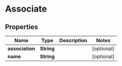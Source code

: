 

# Associate


## Properties

| Name | Type | Description | Notes |
|------------ | ------------- | ------------- | -------------|
|**association** | **String** |  |  [optional] |
|**name** | **String** |  |  [optional] |



